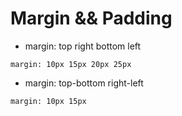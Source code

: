 # Margin && Padding

- margin: top right bottom left

```
margin: 10px 15px 20px 25px
```
- margin: top-bottom right-left

```
margin: 10px 15px
```